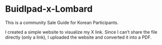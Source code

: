# Buidlpad-x-Lombard
This is a community Sale Guide for Korean Participants.

I created a simple website to visualize my X link. Since I can’t share the file directly (only a link), I uploaded the website and converted it into a PDF.
